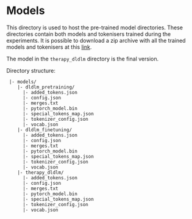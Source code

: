 # Models

This directory is used to host the pre-trained model directories.
These directories contain both models and tokenisers trained during the experiments.
It is possible to download a zip archive with all the trained models and tokenisers at this [link](https://polimi365-my.sharepoint.com/:u:/g/personal/10451445_polimi_it/Ecx_Q7u2fYBApI198ukuCUwBLY8vgZUjUVvSItZqV-z93g?e=vlZuxO).

The model in the `therapy_dldlm` directory is the final version.

Directory structure:
```
 |- models/
    |- dldlm_pretraining/
      |- added_tokens.json
      |- config.json
      |- merges.txt
      |- pytorch_model.bin
      |- special_tokens_map.json
      |- tokenizer_config.json
      |- vocab.json
    |- dldlm_finetuning/
      |- added_tokens.json
      |- config.json
      |- merges.txt
      |- pytorch_model.bin
      |- special_tokens_map.json
      |- tokenizer_config.json
      |- vocab.json
    |- therapy_dldlm/
      |- added_tokens.json
      |- config.json
      |- merges.txt
      |- pytorch_model.bin
      |- special_tokens_map.json
      |- tokenizer_config.json
      |- vocab.json
```